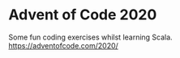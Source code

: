 # Advent of Code 2020

Some fun coding exercises whilst learning Scala.
https://adventofcode.com/2020/
